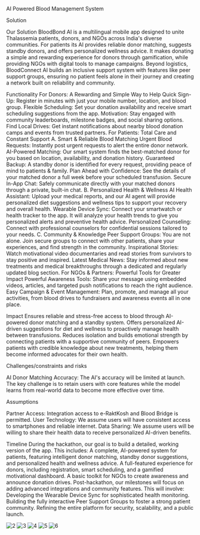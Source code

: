 AI Powered Blood Management System
 
Solution

Our Solution BloodBond AI is a multilingual mobile app designed to unite Thalassemia patients, donors, and NGOs across India's diverse communities. For patients its AI provides reliable donor matching, suggests standby donors, and offers personalized wellness advice. It makes donating a simple and rewarding experience for donors through gamification, while providing NGOs with digital tools to manage campaigns. Beyond logistics, BloodConnect AI builds an inclusive support system with features like peer support groups, ensuring no patient feels alone in their journey and creating a network built on reliability and community.

Functionality
For Donors: A Rewarding and Simple Way to Help
Quick Sign-Up: Register in minutes with just your mobile number, location, and blood group.
Flexible Scheduling: Set your donation availability and receive smart scheduling suggestions from the app.
Motivation: Stay engaged with community leaderboards, milestone badges, and social sharing options.
Find Local Drives: Get instant notifications about nearby blood donation camps and events from trusted partners.
For Patients: Total Care and Constant Support
 A. Smart & Reliable Blood Matching
Urgent Blood Requests: Instantly post urgent requests to alert the entire donor network.
AI-Powered Matching: Our smart system finds the best-matched donor for you based on location, availability, and donation history.
Guaranteed Backup: A standby donor is identified for every request, providing peace of mind to patients & family.
Plan Ahead with Confidence: See the details of your matched donor a full week before your scheduled transfusion.
Secure In-App Chat: Safely communicate directly with your matched donors through a private, built-in chat.
 B. Personalized Health & Wellness
AI Health Assistant: Upload your medical reports, and our AI agent will provide personalized diet suggestions and wellness tips to support your recovery and overall health.
Wearable Device Sync: Connect your smartwatch or health tracker to the app. It will analyze your health trends to give you personalized alerts and preventive health advice.
Personalized Counseling: Connect with professional counselors for confidential sessions tailored to your needs.
 C. Community & Knowledge
Peer Support Groups: You are not alone. Join secure groups to connect with other patients, share your experiences, and find strength in the community.
Inspirational Stories: Watch motivational video documentaries and read stories from survivors to stay positive and inspired.
Latest Medical News: Stay informed about new treatments and medical breakthroughs through a dedicated and regularly updated blog section.
For NGOs & Partners: Powerful Tools for Greater Impact
Powerful Awareness Tools: Share your message using embedded videos, articles, and targeted push notifications to reach the right audience.
Easy Campaign & Event Management: Plan, promote, and manage all your activities, from blood drives to fundraisers and awareness events all in one place.

Impact
Ensures reliable and stress-free access to blood through AI-powered donor matching and a standby system.
Offers personalized AI-driven suggestions for diet and wellness to proactively manage health between transfusions.
Reduces isolation and builds emotional strength by connecting patients with a supportive community of peers.
Empowers patients with credible knowledge about new treatments, helping them become informed advocates for their own health.

Challenges/constraints and risks

AI Donor Matching Accuracy: The AI's accuracy will be limited at launch. The key challenge is to retain users with core features while the model learns from real-world data to become more effective over time.

Assumptions

Partner Access: Integration access to e-RaktKosh and Blood Bridge is permitted.
User Technology: We assume users will have consistent access to smartphones and reliable internet.
Data Sharing: We assume users will be willing to share their health data to receive personalized AI-driven benefits.

Timeline
During the hackathon, our goal is to build a detailed, working version of the app. This includes:
A complete, AI-powered system for patients, featuring intelligent donor matching, standby donor suggestions, and personalized health and wellness advice.
A full-featured experience for donors, including registration, smart scheduling, and a gamified motivational dashboard.
A basic toolkit for NGOs to create awareness and announce donation drives.
Post-hackathon, our milestones will focus on adding advanced integrations and community features. This will involve:
Developing the Wearable Device Sync for sophisticated health monitoring.
Building the fully interactive Peer Support Groups to foster a strong patient community.
Refining the entire platform for security, scalability, and a public launch.




![2](https://github.com/user-attachments/assets/d468dc89-b04f-4101-9aaf-eccc9671e8b2) ![3](https://github.com/user-attachments/assets/fe51cdb7-df02-4ae9-a987-3a870fa2e766) ![4](https://github.com/user-attachments/assets/c0ae4bff-aac8-4bdb-81bc-2dae64db17b7) ![5](https://github.com/user-attachments/assets/7e552b34-8289-403e-b34c-a9cee8f04f56) ![6](https://github.com/user-attachments/assets/efadbabc-d7d2-4f9b-878b-360bf574c0fa)






